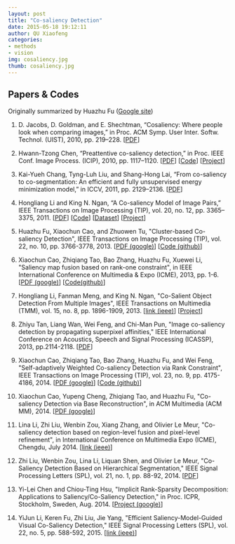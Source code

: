 ```yaml
---
layout: post
title: "Co-saliency Detection"
date: 2015-05-18 19:12:11
author: QU Xiaofeng
categories:
- methods
- vision
img: cosaliency.jpg
thumb: cosaliency.jpg
---
```


Papers & Codes
-------------------------------
Originally summarized by Huazhu Fu ([Google site](https://sites.google.com/site/huazhufu/home))

1. D. Jacobs, D. Goldman, and E. Shechtman, “Cosaliency: Where people look when comparing images,” in Proc. ACM Symp. User Inter. Softw. Technol. (UIST), 2010, pp. 219–228. [[PDF](http://graphics.stanford.edu/papers/cosaliency/cosaliency.pdf)]

2. Hwann-Tzong Chen, “Preattentive co-saliency detection,” in Proc. IEEE Conf. Image Process. (ICIP), 2010, pp. 1117–1120. [[PDF](http://740-2.cs.nthu.edu.tw/~htchen/cosal/cosal.pdf)]
 [[Code](http://740-2.cs.nthu.edu.tw/~htchen/cosal/cosal.zip)] [[Project](http://740-2.cs.nthu.edu.tw/~htchen/cosal/)]

3. Kai-Yueh Chang, Tyng-Luh Liu, and Shang-Hong Lai, “From co-saliency to co-segmentation: An efficient and fully unsupervised energy minimization model,” in ICCV, 2011, pp. 2129–2136. [[PDF](http://www.iis.sinica.edu.tw/~liutyng/Publication_files/cvpr11.pdf)]

4. Hongliang Li and King N. Ngan, “A Co-saliency Model of Image Pairs,” IEEE Transactions on Image Processing (TIP), vol. 20, no. 12, pp. 3365–3375, 2011. [[PDF](http://ivipc.uestc.edu.cn/hlli/projects/CoSaliency_1col.pdf)] [[Code](http://ivipc.uestc.edu.cn/hlli/projects/Cosaliency_v1.0.rar)] [[Dataset](http://ivipc.uestc.edu.cn/hlli/projects/cosdata.rar)] [[Project](http://ivipc.uestc.edu.cn/hlli/projects/cosaliency.html)]

5. Huazhu Fu, Xiaochun Cao, and Zhuowen Tu, "Cluster-based Co-saliency Detection", IEEE Transactions on Image Processing (TIP), vol. 22, no. 10, pp. 3766-3778, 2013. [[PDF (google)](https://drive.google.com/file/d/0B4WJOyg3YxXScjdFMEw3UEpSNEE/edit?usp=sharing)] [[Code (github)](https://github.com/HzFu/SACS_TIP2014/)]

6. Xiaochun Cao, Zhiqiang Tao, Bao Zhang, Huazhu Fu, Xuewei Li, "Saliency map fusion based on rank-one constraint", in IEEE International Conference on Multimedia & Expo (ICME), 2013, pp. 1-6. [[PDF (google)](https://drive.google.com/file/d/0B4WJOyg3YxXSeGhyOTY0LXFIOUE/edit?usp=sharing)] [[Code(github)](https://github.com/HzFu/SACS_TIP2014/)]

7. Hongliang Li, Fanman Meng, and King N. Ngan, "Co-Salient Object Detection From Multiple Images", IEEE Transactions on Multimedia (TMM), vol. 15, no. 8, pp. 1896-1909, 2013. [[link (ieee)](http://ieeexplore.ieee.org/xpl/login.jsp?tp=&arnumber=6548102&url=http%3A%2F%2Fieeexplore.ieee.org%2Fiel7%2F6046%2F4456689%2F06548102.pdf%3Farnumber%3D6548102)] [[Project](http://ivipc.uestc.edu.cn/hlli/projects/MulCosaliency.html)]

8. Zhiyu Tan, Liang Wan, Wei Feng, and Chi-Man Pun, "Image co-saliency detection by propagating superpixel affinities," IEEE International Conference on Acoustics, Speech and Signal Processing (ICASSP), 2013, pp.2114-2118. [[PDF](http://cs.tju.edu.cn/szdw/jsfjs/fengwei/papers/ICASSP2013_Tan/icassp2013.pdf)]

9. Xiaochun Cao, Zhiqiang Tao, Bao Zhang, Huazhu Fu, and Wei Feng, "Self-adaptively Weighted Co-saliency Detection via Rank Constraint", IEEE Transactions on Image Processing (TIP), vol. 23, no. 9, pp. 4175-4186, 2014. [[PDF (google)](https://drive.google.com/file/d/0B4WJOyg3YxXSVEpMcFZCRno3dEE/edit?usp=sharing)] [[Code (github)](https://github.com/HzFu/SACS_TIP2014/)]

10. Xiaochun Cao, Yupeng Cheng, Zhiqiang Tao, and Huazhu Fu, "Co-saliency Detection via Base Reconstruction", in ACM Multimedia (ACM MM), 2014. [[PDF (google)](https://drive.google.com/file/d/0B4WJOyg3YxXSZHA4UGtrMV96cEk/edit?usp=sharing)]

11. Lina Li, Zhi Liu, Wenbin Zou, Xiang Zhang, and  Olivier Le Meur, "Co-saliency detection based on region-level fusion and pixel-level refinement", in International Conference on Multimedia Expo (ICME), Chengdu, July 2014. [[link (ieee)](http://ieeexplore.ieee.org/xpl/login.jsp?tp=&arnumber=6890183&url=http%3A%2F%2Fieeexplore.ieee.org%2Fiel7%2F6882588%2F6890121%2F06890183.pdf%3Farnumber%3D6890183)]

12. Zhi Liu, Wenbin Zou, Lina Li, Liquan Shen, and Olivier Le Meur, "Co-Saliency Detection Based on Hierarchical Segmentation," IEEE Signal Processing Letters (SPL), vol. 21, no. 1, pp. 88-92, 2014. [[PDF](http://people.irisa.fr/Olivier.Le_Meur/publi/Liu_SignalProcessingLetters.pdf)]

13. Yi-Lei Chen and Chiou-Ting Hsu, "Implicit Rank-Sparsity Decomposition: Applications to Saliency/Co-Saliency Detection," in Proc. ICPR, Stockholm, Sweden, Aug. 2014. [[Project (google)](https://sites.google.com/site/fallcolor/projects/saliency)]

14. YiJun Li, Keren Fu, Zhi Liu, Jie Yang, "Efficient Saliency-Model-Guided Visual Co-Saliency Detection," IEEE Signal Processing Letters (SPL), vol. 22, no. 5, pp. 588-592, 2015. [[link (ieee)](http://ieeexplore.ieee.org/xpl/articleDetails.jsp?arnumber=6934971)]